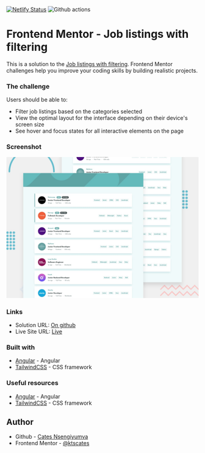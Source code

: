 [![Netlify Status](https://api.netlify.com/api/v1/badges/3a0c17fc-9e72-435e-a873-3ba29a6e338c/deploy-status)](https://app.netlify.com/sites/ktscates-job-listing/deploys) ![Github actions](https://github.com/ktscates/job-listings/actions/workflows/node.js.yml/badge.svg)

# Frontend Mentor - Job listings with filtering

This is a solution to the [Job listings with filtering](https://www.frontendmentor.io/challenges/job-listings-with-filtering-ivstIPCt). Frontend Mentor challenges help you improve your coding skills by building realistic projects.

### The challenge

Users should be able to:

- Filter job listings based on the categories selected
- View the optimal layout for the interface depending on their device's screen size
- See hover and focus states for all interactive elements on the page

### Screenshot

![Job listings with filtering](/src/assets/images/desktop-preview.jpg)

### Links

- Solution URL: [On github](https://github.com/ktscates/job-listings)
- Live Site URL: [Live](https://ktscates-job-listing.netlify.app/)

### Built with

- [Angular](https://angular.dev/) - Angular
- [TailwindCSS](https://nextjs.org/) - CSS framework

### Useful resources

- [Angular](https://angular.dev/) - Angular
- [TailwindCSS](https://nextjs.org/) - CSS framework

## Author

- Github - [Cates Nsengiyumva](https://github.com/ktscates)
- Frontend Mentor - [@ktscates](https://www.frontendmentor.io/profile/ktscates)
